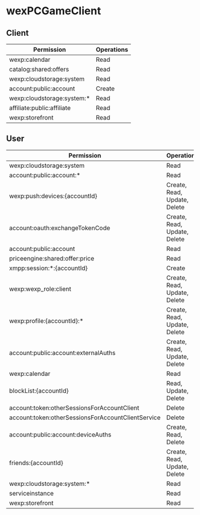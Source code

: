 # wexPCGameClient

## Client
| Permission | Operations |
| - | - |
| wexp:calendar | Read |
| catalog:shared:offers | Read |
| wexp:cloudstorage:system | Read |
| account:public:account | Create |
| wexp:cloudstorage:system:* | Read |
| affiliate:public:affiliate | Read |
| wexp:storefront | Read |

## User
| Permission | Operations |
| - | - |
| wexp:cloudstorage:system | Read |
| account:public:account:* | Read |
| wexp:push:devices:{accountId} | Create, Read, Update, Delete |
| account:oauth:exchangeTokenCode | Create, Read, Update, Delete |
| account:public:account | Read |
| priceengine:shared:offer:price | Read |
| xmpp:session:*:{accountId} | Create |
| wexp:wexp_role:client | Create, Read, Update, Delete |
| wexp:profile:{accountId}:* | Create, Read, Update, Delete |
| account:public:account:externalAuths | Create, Read, Update, Delete |
| wexp:calendar | Read |
| blockList:{accountId} | Read, Update, Delete |
| account:token:otherSessionsForAccountClient | Delete |
| account:token:otherSessionsForAccountClientService | Delete |
| account:public:account:deviceAuths | Create, Read, Delete |
| friends:{accountId} | Create, Read, Update, Delete |
| wexp:cloudstorage:system:* | Read |
| serviceinstance | Read |
| wexp:storefront | Read |